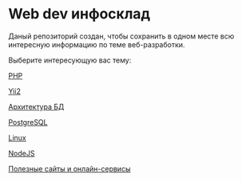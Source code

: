 # Web dev инфосклад

Даный репозиторий создан, чтобы сохранить в одном месте всю интересную информацию по теме веб-разработки.

Выберите интересующую вас тему:

[PHP](/php/README.md)

[Yii2](/yii2/README.md)

[Архитектура БД](/db-architecture/README.md)

[PostgreSQL](/postgresql/README.md)

[Linux](/linux/README.md)

[NodeJS](/nodejs/README.md)

[Полезные сайты и онлайн-сервисы](/sites/README.md)
